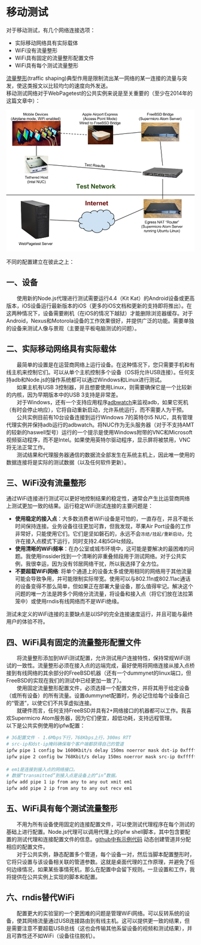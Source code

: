 # 移动测试

对于移动测试，有几个网络连接选项：
+ 实际移动网络具有实际载体
+ WiFi没有流量整形
+ WiFi具有固定的流量整形配置文件
+ WiFi具有每个测试流量整形

[流量整形](http://baike.baidu.com/link?url=tl7WeKr3B-0Vr0NkUUNY1iqky_R1lsFOYRb2WwGq3dY6VMrkOecrrhKL3-fw4gP8SgMNQqgLm8x8XUU-ZtElqNHJshaVCndxJYQJLcy03epoEDFZvIx6zwHnjeAmm9gF)(traffic shaping)典型作用是限制流出某一网络的某一连接的流量与突发，使这类报文以比较均匀的速度向外发送。  
移动测试网络对于WebPagetest的公共实例来说是至关重要的（至少在2014年的这篇文章中）：

![](/assets/img/system/WebPagetest_Mobile_Network.png)

不同的配置建立在彼此之上：

## 一、设备
&emsp;&emsp;使用新的Node.js代理进行测试需要运行4.4（Kit Kat）的Android设备或更高版本，iOS设备运行最新版本的iOS（更多的iOS文档和更新的支持即将推出）。在这两种情况下，设备需要刷机（在iOS的情况下越狱）才能删除浏览器缓存。对于Android，Nexus和Motorola设备的工作效果很好，并提供广泛的功能。需要单独的设备来测试人像与景观（主要是平板电脑测试的问题）。

## 二、实际移动网络具有实际载体
&emsp;&emsp;最简单的设置是在运营商网络上运行设备。在这种情况下，您只需要手机和有线主机来控制它们。可以从单个主机控制多个设备（OS将允许USB连接）。任何支持adb和Node.js的操作系统都可以通过Windows和Linux进行测试。  
&emsp;&emsp;如果主机有USB 3控制器，并且想要使用Linux，则需要确保它是一个比较新的内核，因为早期版本中的USB 3支持是非常差。  
&emsp;&emsp;对于Windows，还有一个支持应用程序[adbwatch](https://github.com/WPO-Foundation/adbwatch/releases)来监视adb，如果它死机（有时会停止响应），它将自动重新启动，允许系统运行，而不需要人为干预。  
&emsp;&emsp;公共实例目前有10台设备连接到运行Windows 7的英特尔i5 NUC，具有管理代理实例并保持adb运行的adbwatch。将NUC作为无头服务器（对于不支持AMT的较新的haswell型号）运行的一个提示是使用Windows附带的VNC和Microsoft视频驱动程序，而不是Intel。如果使用英特尔驱动程序，显示屏将被禁用，VNC将无法正常工作。  
&emsp;&emsp;测试结果和代理服务器通信的数据流全部发生在系统主机上，因此唯一使用的数据连接将是实际的测试数据（以及任何软件更新）。

## 三、WiFi没有流量整形
通过WiFi连接进行测试可以更好地控制结果的稳定性，通常会产生比运营商网络上测试更加一致的结果。运行稳定WiFi测试连接的主要问题是：
+ **使用稳定的接入点**：大多数消费者WiFi设备是可怕的，一直存在，并且不能长时间保持连接。业务设备往往更加可靠，但我发现，苹果Air Port设备的工作非常好，只能使用它们。它们是坚如磐石的，永远不会`冻结/挂起/重新启动`，允许在接入点模式下运行，同时支持2.4和5GHz频段。
+ **使用清晰的WiFi频率**：在办公室或城市环境中，这可能是要解决的最困难的问题。我使用inssider找到一个清晰的非重叠频段用于测试网络。对于公共实例，我很幸运，因为没有邻居网络干扰，所以我选择了全方位。
+ **不要超载WiFi网络**: 将单个通道上的设备太多或使用相同的网络用于其他流量可能会导致争用，并可能限制实际带宽。使用可以与802.11n或802.11ac通话的设备变得不那么简单，但如果正在部署大量设备，那么值得牢记。解决这个问题的唯一方法是跨多个网络分流流量，将设备和接入点（将它们放在法拉第笼中）或使用rndis有线网络而不是WiFi绝缘。

测试未定义的WiFi连接的主要缺点是以ISP的完全连接速度运行，并且可能与最终用户的体验不符。

## 四、WiFi具有固定的流量整形配置文件
&emsp;&emsp;将流量整形添加到WiFi测试配置，允许测试用户连接特性，保持常规WiFi测试的一致性。流量整形必须在接入点的远端完成，最好使用将网络连接从接入点桥接到有线网络的其余部分的FreeBSD机器（还有一个dummynet的linux端口，但FreeBSD的实现在我们的测试中已经更加一致了）。  
&emsp;&emsp;使用固定流量整形配置文件，必须选择一个配置文件，并将其用于给定设备（或所有设备）的所有流量。设置dummynet配置时，务必记住给每个设备自己的“管道”，以使它们不共享虚拟连接。  
&emsp;&emsp;就硬件而言，任何支持FreeBSD并具有2+网络接口的机器都可以工作。我喜欢Supermicro Atom服务器，因为它们便宜，超低功耗，支持远程管理。  
以下是公共实例使用的ipfw配置：
```bash
# 3G配置文件 - 1.6Mbps下行，768Kbps上行，300ms RTT
# src-ip和dst-ip掩码确保每个客户端都获得自己的管道
ipfw pipe 1 config bw 1600Kbit/s delay 150ms noerror mask dst-ip 0xffffffff
ipfw pipe 2 config bw 768Kbit/s delay 150ms noerror mask src-ip 0xffffffff

# em1是连接到接入点的网络接口。
# 数据“transmitted”到接入点是设备上的“in”数据。
ipfw add pipe 1 ip from any to any out xmit em1
ipfw add pipe 2 ip from any to any out recv em1
```

## 五、WiFi具有每个测试流量整形
&emsp;&emsp;不用为所有设备使用固定的连接配置文件，可以使测试代理程序在每个测试的基础上进行配置。Node.js代理可以调用代理上的ipfw shell脚本，其中包含要配置的测试代理和连接配置文件的信息。[github中有示例代码](https://github.com/WPO-Foundation/webpagetest/blob/master/agent/js/ipfw_config) 动态创建管道并分配相应的配置文件。  
&emsp;&emsp;对于公共实例，静态配置多个管道，每个设备一对，然后当脚本配置整形时，它将只设置与该设备相关联的管道参数。这就是桌面代理的工作原理，并避免了任何边缘情况，如果某些事情死机，那么在配置中会留下规则。一旦设置和工作，我将提供在公共实例上实现的脚本和配置。

## 六、rndis替代WiFi
&emsp;&emsp;配置更大的实验室的一个更困难的问题是管理WiFi网络。可以反转系统的设备，使其网络流量通过USB连接路由到有线主机。这可以提供更一致的结果，但是需要注意不要超载USB总线（这也会传输其他系留设备的视频和测试结果），并且可靠性还不如WiFi（设备往往脱机）。